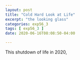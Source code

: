 ```yaml
---
layout: post
title: "Cold Hard Look at Life"
excerpt: "the looking glass"
categories: exp56_3
tags: [ exp56_3 ]
date: 2020-06-16T08:08:50-04:00

---
```


This shutdown of life in 2020,
